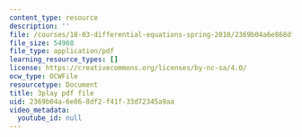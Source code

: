 ```yaml
---
content_type: resource
description: ''
file: /courses/18-03-differential-equations-spring-2010/2369b04a6e868df2f41f33d72345a9aa_2SuTN8rpe4I.pdf
file_size: 54968
file_type: application/pdf
learning_resource_types: []
license: https://creativecommons.org/licenses/by-nc-sa/4.0/
ocw_type: OCWFile
resourcetype: Document
title: 3play pdf file
uid: 2369b04a-6e86-8df2-f41f-33d72345a9aa
video_metadata:
  youtube_id: null
---
```


